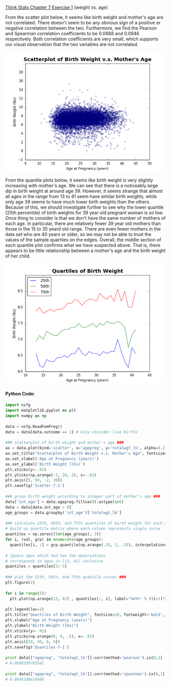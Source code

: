 [Think Stats Chapter 7 Exercise 1](http://greenteapress.com/thinkstats2/html/thinkstats2008.html#toc70) (weight vs. age)

From the scatter plot below, it seems like birth weight and mother's age are not correlated. There doesn't seem to be any obvious sign of a positive or negative correlation between the two. Furthermore, we find the Pearson and Spearman correlation coefficients to be 0.0688 and 0.0946 respectively. Both correlation coefficients are very small, which supports our visual observation that the two variables are not correlated.

![alt-text](https://github.com/a3huang/dsp/blob/master/img/Scatter-7-1.png)

From the quantile plots below, it seems like birth weight is very slightly increasing with mother's age. We can see that there is a noticeably large dip in birth weight at around age 39. However, it seems strange that almost all ages in the range from 13 to 41 seem have similar birth weights, while only age 39 seems to have much lower birth weights than the others. Because of this, we should investigate further to see why the lower quartile (25th percentile) of birth weights for 39 year old pregnant woman is so low. Once thing to consider is that we don't have the same number of mothers of each age. In particular, there are relatively fewer 39 year old mothers than those in the 15 to 35 yeard old range. There are even fewer mothers in the data set who are 40 years or older, so we may not be able to trust the values of the sample quartiles on the edges. Overall, the middle section of each quantile plot confirms what we have suspected above. That is, there appears to be little relationship between a mother's age and the birth weight of her child.

![alt-text](https://github.com/a3huang/dsp/blob/master/img/Quantiles-7-1.png)

#### Python Code:
```python
import nsfg
import matplotlib.pyplot as plt
import numpy as np

data = nsfg.ReadFemPreg()
data = data[data.outcome == 1] # only consider live births                      

### scatterplot of birth weight and mother's age ###                            
ax = data.plot(kind='scatter', x='agepreg', y='totalwgt_lb', alpha=0.2)
ax.set_title("Scatterplot of Birth Weight v.s. Mother's Age", fontsize=18, fontweight='bold', y=1.01)
ax.set_xlabel('Age at Pregnancy (years)')
ax.set_ylabel('Birth Weight (lbs)')
plt.xticks(y=-.01)
plt.yticks(np.arange(-2, 20, 2), x=-.01)
plt.axis([5, 50, -2, 20])
plt.savefig('Scatter-7-1')

### group birth weight according to integer part of mother's age ###            
data['int_age'] = data.agepreg.fillna(0).astype(int)
data = data[data.int_age > 0]
age_groups = data.groupby('int_age')['totalwgt_lb']

### calculate 25th, 50th, and 75th quantiles of birth weight for each age ###   
# build up quantile matrix where each column represents single curve  
quantiles = np.zeros((len(age_groups), 3))
for i, (val, grp) in enumerate(age_groups):
  quantiles[i, :] = grp.quantile(np.arange(.25, 1, .25), interpolation='nearest')

# ignore ages which had too few observations                                    
# corresponds to ages in [13, 41] inclusive                                     
quantiles = quantiles[3:-3]

### plot the 25th, 50th, and 75th quantile curves ###                           
plt.figure(2)

for i in range(3):
  plt.plot(np.arange(13, 42) , quantiles[:, i], label="%dth" % ((i+1)*25))

plt.legend(loc=2)
plt.title("Quartiles of Birth Weight", fontsize=18, fontweight='bold', y=1.01)
plt.xlabel("Age at Pregnancy (years)")
plt.ylabel("Birth Weight (lbs)")
plt.xticks(y=-.01)
plt.yticks(np.arange(6, 9, .5), x=-.01)
plt.axis([10, 45, 6, 9])
plt.savefig('Quantiles-7-1')

print data[["agepreg", "totalwgt_lb"]].corr(method='pearson').ix[0,1]
# 0.0688339703541                                                               

print data[["agepreg", "totalwgt_lb"]].corr(method='spearman').ix[0,1]
# 0.0946100410966
```
